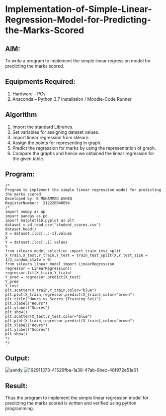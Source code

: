 # Implementation-of-Simple-Linear-Regression-Model-for-Predicting-the-Marks-Scored

## AIM:
To write a program to implement the simple linear regression model for predicting the marks scored.

## Equipments Required:
1. Hardware – PCs
2. Anaconda – Python 3.7 Installation / Moodle-Code Runner

## Algorithm
1. Import the standard Libraries.
2. Set variables for assigning dataset values.
3. import linear regression from sklearn.
4. Assign the points for representing in graph.
5. Predict the regression for marks by using the representation of graph.
6. Compare the graphs and hence we obtained the linear regression for the given table.
 

## Program:
```
/*
Program to implement the simple linear regression model for predicting the marks scored.
Developed by: B MUHAMMED ASHIQ 
RegisterNumber:  212220040094
/*
import numpy as np
import pandas as pd
import matplotlib.pyplot as plt
dataset = pd.read_csv('student_scores.csv')
dataset.head()
X = dataset.iloc[:,:-1].values
X
Y = dataset.iloc[:,1].values
Y
from sklearn.model_selection import train_test_split
X_train,X_test,Y_train,Y_test = train_test_split(X,Y,test_size = 1/3,random_state = 0)
from sklearn.linear_model import LinearRegression
regressor = LinearRegression()
regressor.fit(X_train,Y_train)
Y_pred = regressor.predict(X_test)
Y_pred
Y_test
plt.scatter(X_train,Y_train,color="blue")
plt.plot(X_train,regressor.predict(X_train),color="brown")
plt.title("Hours vs Scores (Training Set)")
plt.xlabel("Hours")
plt.ylabel("Scores")
plt.show()
plt.scatter(X_test,Y_test,color="blue")
plt.plot(X_train,regressor.predict(X_train),color="brown")
plt.xlabel("Hours")
plt.ylabel("Scores")
plt.show()
*/
*/
```

## Output:
![sandy](https://user-images.githubusercontent.com/104640895/165984008-bced3eb4-55f7-4cd4-9795-6d5056a96ae0.png)
![162911373-41529fba-1a38-47ab-9bec-48f972e51a61](https://user-images.githubusercontent.com/104640895/165984233-ba119824-c451-482d-8c59-588c59f01364.png)



## Result:
Thus the program to implement the simple linear regression model for predicting the marks scored is written and verified using python programming.
